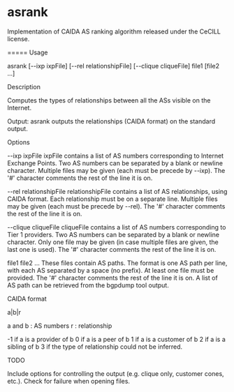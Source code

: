 asrank
======

Implementation of CAIDA AS ranking algorithm released under the CeCILL license.

=====
Usage

  asrank [--ixp ixpFile] [--rel relationshipFile] [--clique cliqueFile] file1 [file2 ...]

Description

  Computes the types of relationships between all the ASs visible on the Internet.

  Output: asrank outputs the relationships (CAIDA format) on the standard output.

Options
  
  --ixp ixpFile
    ixpFile contains a list of AS numbers corresponding to Internet Exchange Points.
    Two AS numbers can be separated by a blank or newline character.
    Multiple files may be given (each must be precede by --ixp).
    The '#' character comments the rest of the line it is on.
  
  --rel relationshipFile
    relationshipFile contains a list of AS relationships, using CAIDA format.
    Each relationship must be on a separate line.
    Multiple files may be given (each must be precede by --rel).
    The '#' character comments the rest of the line it is on.
  
  --clique cliqueFile
    cliqueFile contains a list of AS numbers corresponding to Tier 1 providers.
    Two AS numbers can be separated by a blank or newline character.
    Only one file may be given (in case multiple files are given, the last one is used).
    The '#' character comments the rest of the line it is on.
  
  file1 file2 ...
    These files contain AS paths.
    The format is one AS path per line, with each AS separated by a space (no prefix).
    At least one file must be provided.
    The '#' character comments the rest of the line it is on.
    A list of AS path can be retrieved from the bgpdump tool output.

CAIDA format

  a|b|r

  a and b : AS numbers
  r : relationship

  -1 if a is a provider of b
  0  if a is a peer of b
  1  if a is a customer of b
  2  if a is a sibling of b
  3  if the type of relationship could not be inferred.

TODO

  Include options for controlling the output (e.g. clique only, customer cones, etc.).
  Check for failure when opening files.
